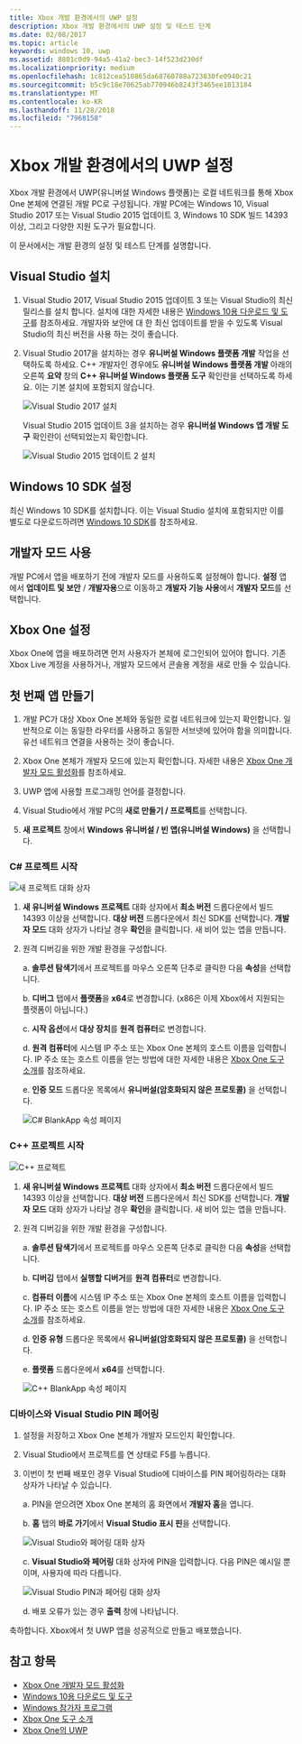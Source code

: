 ```yaml
---
title: Xbox 개발 환경에서의 UWP 설정
description: Xbox 개발 환경에서의 UWP 설정 및 테스트 단계
ms.date: 02/08/2017
ms.topic: article
keywords: windows 10, uwp
ms.assetid: 8801c0d9-94a5-41a2-bec3-14f523d230df
ms.localizationpriority: medium
ms.openlocfilehash: 1c812cea510865da68760788a723830fe0940c21
ms.sourcegitcommit: b5c9c18e70625ab770946b8243f3465ee1013184
ms.translationtype: MT
ms.contentlocale: ko-KR
ms.lasthandoff: 11/28/2018
ms.locfileid: "7968158"
---
```

# <a name="set-up-your-uwp-on-xbox-development-environment"></a>Xbox 개발 환경에서의 UWP 설정

Xbox 개발 환경에서 UWP(유니버설 Windows 플랫폼)는 로컬 네트워크를 통해 Xbox One 본체에 연결된 개발 PC로 구성됩니다.
개발 PC에는 Windows 10, Visual Studio 2017 또는 Visual Studio 2015 업데이트 3, Windows 10 SDK 빌드 14393 이상, 그리고 다양한 지원 도구가 필요합니다.


이 문서에서는 개발 환경의 설정 및 테스트 단계를 설명합니다.

## <a name="visual-studio-setup"></a>Visual Studio 설치

1. Visual Studio 2017, Visual Studio 2015 업데이트 3 또는 Visual Studio의 최신 릴리스를 설치 합니다. 설치에 대한 자세한 내용은 [Windows 10용 다운로드 및 도구](https://dev.windows.com/downloads)를 참조하세요. 개발자와 보안에 대 한 최신 업데이트를 받을 수 있도록 Visual Studio의 최신 버전을 사용 하는 것이 좋습니다.

2. Visual Studio 2017을 설치하는 경우 **유니버설 Windows 플랫폼 개발** 작업을 선택하도록 하세요. C++ 개발자인 경우에도 **유니버설 Windows 플랫폼 개발** 아래의 오른쪽 **요약** 창의 **C++ 유니버설 Windows 플랫폼 도구** 확인란을 선택하도록 하세요. 이는 기본 설치에 포함되지 않습니다.

    ![Visual Studio 2017 설치](images/development-environment-setup-1.png)

    Visual Studio 2015 업데이트 3을 설치하는 경우 **유니버설 Windows 앱 개발 도구** 확인란이 선택되었는지 확인합니다.

    ![Visual Studio 2015 업데이트 2 설치](images/vs_install_tools.png)

## <a name="windows-10-sdk-setup"></a>Windows 10 SDK 설정

최신 Windows 10 SDK를 설치합니다. 이는 Visual Studio 설치에 포함되지만 이를 별도로 다운로드하려면 [Windows 10 SDK](https://developer.microsoft.com/windows/downloads/windows-10-sdk)를 참조하세요.


## <a name="enabling-developer-mode"></a>개발자 모드 사용

개발 PC에서 앱을 배포하기 전에 개발자 모드를 사용하도록 설정해야 합니다. **설정** 앱에서 **업데이트 및 보안** / **개발자용**으로 이동하고 **개발자 기능 사용**에서 **개발자 모드**를 선택합니다.

## <a name="setting-up-your-xbox-one"></a>Xbox One 설정

Xbox One에 앱을 배포하려면 먼저 사용자가 본체에 로그인되어 있어야 합니다. 기존 Xbox Live 계정을 사용하거나, 개발자 모드에서 콘솔용 계정을 새로 만들 수 있습니다. 

## <a name="create-your-first-app"></a>첫 번째 앱 만들기

1. 개발 PC가 대상 Xbox One 본체와 동일한 로컬 네트워크에 있는지 확인합니다. 일반적으로 이는 동일한 라우터를 사용하고 동일한 서브넷에 있어야 함을 의미합니다. 유선 네트워크 연결을 사용하는 것이 좋습니다.

2. Xbox One 본체가 개발자 모드에 있는지 확인합니다.  자세한 내용은 [Xbox One 개발자 모드 활성화](devkit-activation.md)를 참조하세요.

3. UWP 앱에 사용할 프로그래밍 언어를 결정합니다.

4. Visual Studio에서 개발 PC의 **새로 만들기 / 프로젝트**를 선택합니다.

5. **새 프로젝트** 창에서 **Windows 유니버설 / 빈 앱(유니버설 Windows)** 을 선택합니다.

### <a name="starting-a-c-project"></a>C# 프로젝트 시작

  ![새 프로젝트 대화 상자](images/development-environment-setup-2.png)

1. **새 유니버설 Windows 프로젝트** 대화 상자에서 **최소 버전** 드롭다운에서 빌드 14393 이상을 선택합니다. **대상 버전** 드롭다운에서 최신 SDK를 선택합니다. **개발자 모드** 대화 상자가 나타날 경우 **확인**을 클릭합니다. 새 비어 있는 앱을 만듭니다.

2. 원격 디버깅을 위한 개발 환경을 구성합니다.

    a. **솔루션 탐색기**에서 프로젝트를 마우스 오른쪽 단추로 클릭한 다음 **속성**을 선택합니다.

    b. **디버그** 탭에서 **플랫폼**을 **x64**로 변경합니다. (x86은 이제 Xbox에서 지원되는 플랫폼이 아닙니다.)

    c. **시작 옵션**에서 **대상 장치**를 **원격 컴퓨터**로 변경합니다.

    d. **원격 컴퓨터**에 시스템 IP 주소 또는 Xbox One 본체의 호스트 이름을 입력합니다. IP 주소 또는 호스트 이름을 얻는 방법에 대한 자세한 내용은 [Xbox One 도구 소개](introduction-to-xbox-tools.md)를 참조하세요.

    e. **인증 모드** 드롭다운 목록에서 **유니버설(암호화되지 않은 프로토콜)** 을 선택합니다.

    ![C# BlankApp 속성 페이지](images/vs_remote.jpg)

### <a name="starting-a-c-project"></a>C++ 프로젝트 시작

  ![C++ 프로젝트](images/development-environment-setup-3.png)

1. **새 유니버설 Windows 프로젝트** 대화 상자에서 **최소 버전** 드롭다운에서 빌드 14393 이상을 선택합니다. **대상 버전** 드롭다운에서 최신 SDK를 선택합니다. **개발자 모드** 대화 상자가 나타날 경우 **확인**을 클릭합니다. 새 비어 있는 앱을 만듭니다.

2. 원격 디버깅을 위한 개발 환경을 구성합니다.

   a. **솔루션 탐색기**에서 프로젝트를 마우스 오른쪽 단추로 클릭한 다음 **속성**을 선택합니다.

   b. **디버깅** 탭에서 **실행할 디버거**를 **원격 컴퓨터**로 변경합니다.

   c. **컴퓨터 이름**에 시스템 IP 주소 또는 Xbox One 본체의 호스트 이름을 입력합니다. IP 주소 또는 호스트 이름을 얻는 방법에 대한 자세한 내용은 [Xbox One 도구 소개](introduction-to-xbox-tools.md)를 참조하세요.

   d. **인증 유형** 드롭다운 목록에서 **유니버설(암호화되지 않은 프로토콜)** 을 선택합니다.

   e. **플랫폼** 드롭다운에서 **x64**를 선택합니다.

    ![C++ BlankApp 속성 페이지](images/development-environment-setup-4.png)

### <a name="pin-pair-your-device-with-visual-studio"></a>디바이스와 Visual Studio PIN 페어링

1. 설정을 저장하고 Xbox One 본체가 개발자 모드인지 확인합니다.

2. Visual Studio에서 프로젝트를 연 상태로 F5를 누릅니다.

3. 이번이 첫 번째 배포인 경우 Visual Studio에 디바이스를 PIN 페어링하라는 대화 상자가 나타날 수 있습니다.

    a. PIN을 얻으려면 Xbox One 본체의 홈 화면에서 **개발자 홈**을 엽니다.

    b. **홈** 탭의 **바로 가기**에서 **Visual Studio 표시 핀**을 선택합니다.
  
    ![Visual Studio와 페어링 대화 상자](images/development-environment-setup-5.png)

    c. **Visual Studio와 페어링** 대화 상자에 PIN을 입력합니다. 다음 PIN은 예시일 뿐이며, 사용자에 따라 다릅니다.

    ![Visual Studio PIN과 페어링 대화 상자](images/devhome_pin.png)

    d. 배포 오류가 있는 경우 **출력** 창에 나타납니다.

축하합니다. Xbox에서 첫 UWP 앱을 성공적으로 만들고 배포했습니다.

## <a name="see-also"></a>참고 항목
- [Xbox One 개발자 모드 활성화](devkit-activation.md)  
- [Windows 10용 다운로드 및 도구](https://dev.windows.com/downloads)  
- [Windows 참가자 프로그램](http://go.microsoft.com/fwlink/?LinkId=780552)  
- [Xbox One 도구 소개](introduction-to-xbox-tools.md) 
- [Xbox One의 UWP](index.md)